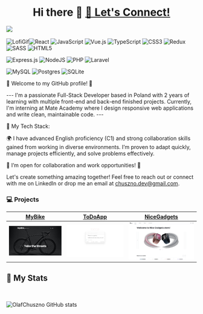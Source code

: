 ## <h1 style="text-align: center"> Hi there 👋 <a href="mailto:chuszno.dev@gmail.com">💬 Let's Connect!</a> </h1>

<img src="https://miro.medium.com/v2/resize:fit:1080/format:webp/1*vBi4Ycgdn5t3lu2SvQXuog.gif" />

 ![LofiGif](https://miro.medium.com/v2/resize:fit:1080/format:webp/1*vBi4Ycgdn5t3lu2SvQXuog.gif)![React](https://img.shields.io/badge/react-%2320232a.svg?style=for-the-badge&logo=react&logoColor=%2361DAFB)
![JavaScript](https://img.shields.io/badge/javascript-%23323330.svg?style=for-the-badge&logo=javascript&logoColor=%23F7DF1E)
![Vue.js](https://img.shields.io/badge/vuejs-%2335495e.svg?style=for-the-badge&logo=vuedotjs&logoColor=%234FC08D)
![TypeScript](https://img.shields.io/badge/typescript-%23007ACC.svg?style=for-the-badge&logo=typescript&logoColor=white)
![CSS3](https://img.shields.io/badge/css3-%231572B6.svg?style=for-the-badge&logo=css3&logoColor=white)
![Redux](https://img.shields.io/badge/redux-%23593d88.svg?style=for-the-badge&logo=redux&logoColor=white)
![SASS](https://img.shields.io/badge/SASS-hotpink.svg?style=for-the-badge&logo=SASS&logoColor=white)
![HTML5](https://img.shields.io/badge/html5-%23E34F26.svg?style=for-the-badge&logo=html5&logoColor=white)

![Express.js](https://img.shields.io/badge/express.js-%23404d59.svg?style=for-the-badge&logo=express&logoColor=%2361DAFB)
![NodeJS](https://img.shields.io/badge/node.js-6DA55F?style=for-the-badge&logo=node.js&logoColor=white)
![PHP](https://img.shields.io/badge/php-%23777BB4.svg?style=for-the-badge&logo=php&logoColor=white)
![Laravel](https://img.shields.io/badge/laravel-%23FF2D20.svg?style=for-the-badge&logo=laravel&logoColor=white)

![MySQL](https://img.shields.io/badge/mysql-4479A1.svg?style=for-the-badge&logo=mysql&logoColor=white)
![Postgres](https://img.shields.io/badge/postgres-%23316192.svg?style=for-the-badge&logo=postgresql&logoColor=white)
![SQLite](https://img.shields.io/badge/sqlite-%2307405e.svg?style=for-the-badge&logo=sqlite&logoColor=white)


🎉 Welcome to my GitHub profile! 🎉

--- I'm a passionate Full-Stack Developer based in Poland with 2 years of learning with multiple front-end and back-end finished projects. Currently, I'm interning at Mate Academy where I design responsive web applications and write clean, maintainable code. ---

🔧 My Tech Stack:




🌍 I have advanced English proficiency (C1) and strong collaboration skills gained from working in diverse environments. I’m proven to adapt quickly, manage projects efficiently, and solve problems effectively.

🚀 I’m open for collaboration and work opportunities! 🚀

Let's create something amazing together! Feel free to reach out or connect with me on LinkedIn or drop me an email at chuszno.dev@gmail.com.

### **💻 Projects**

| [MyBike](https://github.com/olafchuszno/layout_miami) | [ToDoApp](https://github.com/olafchuszno/react_todo-app-with-api) | [NiceGadgets](https://github.com/olafchuszno/react_phone-catalog) |
| ----------- | ----------- | ----------- |
| [![MyBike](./images/miami.jpg)](https://olafchuszno.github.io/layout_miami/) | [![ToDoApp](./images/todo.jpg)](https://olafchuszno.github.io/react_todo-app-with-api/) | [![NiceGadgets](./images/phone-catalog.jpg)](https://olafchuszno.github.io/react_phone-catalog/) |



## **📜 My Stats**
<br />

![OlafChuszno GitHub stats](https://github-readme-stats.vercel.app/api?username=olafchuszno&show_icons=true&theme=tokyonight) 
<!-- ![Top Langs](https://github-readme-stats.vercel.app/api/top-langs/?username=olafchuszno&layout=donut&theme=tokyonight) -->

